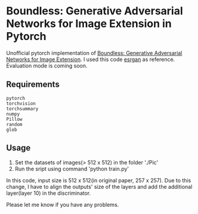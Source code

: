 # Boundless: Generative Adversarial Networks for Image Extension in Pytorch

Unofficial pytorch implementation of [Boundless: Generative Adversarial Networks for Image Extension](https://arxiv.org/abs/1908.07007).
I used this code [esrgan](https://github.com/eriklindernoren/PyTorch-GAN/tree/master/implementations/esrgan) as reference.
Evaluation mode is coming soon.

## Requirements

```
pytorch
torchvision
torchsummary
numpy
Pillow
random
glob
```

## Usage
1. Set the datasets of images(> 512 x 512) in the folder './Pic'
2. Run the sript using command 'python train.py'


In this code, input size is 512 x 512(in original paper, 257 x 257).
Due to this change, I have to align the outputs' size of the layers and add the additional layer(layer 10) in the discriminator.

Please let me know if you have any problems.

